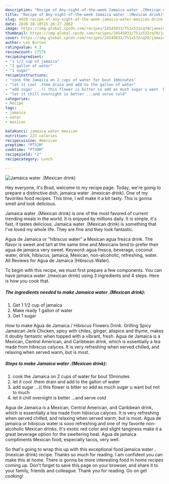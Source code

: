 ```yaml
---
description: "Recipe of Any-night-of-the-week Jamaica water .(Mexican drink)"
title: "Recipe of Any-night-of-the-week Jamaica water .(Mexican drink)"
slug: 4020-recipe-of-any-night-of-the-week-jamaica-water-mexican-drink
date: 2020-10-10T15:28:27.286Z
image: https://img-global.cpcdn.com/recipes/24545033/751x532cq70/jamaica-water-mexican-drink-recipe-main-photo.jpg
thumbnail: https://img-global.cpcdn.com/recipes/24545033/751x532cq70/jamaica-water-mexican-drink-recipe-main-photo.jpg
cover: https://img-global.cpcdn.com/recipes/24545033/751x532cq70/jamaica-water-mexican-drink-recipe-main-photo.jpg
author: Leo Burton
ratingvalue: 4.3
reviewcount: 27576
recipeingredient:
- "1 1/2 cup of jamaica"
- "1 gallon of water"
- "1 sugar"
recipeinstructions:
- "cook the Jamaica on 2 cups of water for bout 10minutes"
- "let it cool .them drain and add to the gallon of water"
- "add sugar ...(( this flower is bitter so add as much sugar u want  but not to much"
- "let it chill overnight is better ...and serve cold"
categories:
- Recipe
tags:
- jamaica
- water
- mexican

katakunci: jamaica water mexican 
nutrition: 223 calories
recipecuisine: American
preptime: "PT32M"
cooktime: "PT39M"
recipeyield: "2"
recipecategory: Lunch

---
```



![Jamaica water .(Mexican drink)](https://img-global.cpcdn.com/recipes/24545033/751x532cq70/jamaica-water-mexican-drink-recipe-main-photo.jpg)

Hey everyone, it's Brad, welcome to my recipe page. Today, we're going to prepare a distinctive dish, jamaica water .(mexican drink). One of my favorites food recipes. This time, I will make it a bit tasty. This is gonna smell and look delicious.

Jamaica water .(Mexican drink) is one of the most favored of current trending meals in the world. It is enjoyed by millions daily. It is simple, it's fast, it tastes delicious. Jamaica water .(Mexican drink) is something that I've loved my whole life. They are fine and they look fantastic.

Agua de Jamaica or &#34;hibiscus water&#34; a Mexican agua fresca drink. The flavor is sweet and tart at the same time and Mexicans tend to prefer their agua de jamaica very sweet. Keyword: agua fresca, beverage, coconut water, drink, hibiscus, jamaica, Mexican, non-alcoholic, refreshing, water. All Reviews for Agua de Jamaica (Hibiscus Water).


To begin with this recipe, we must first prepare a few components. You can have jamaica water .(mexican drink) using 3 ingredients and 4 steps. Here is how you cook that.

<!--inarticleads1-->

##### The ingredients needed to make Jamaica water .(Mexican drink):

1. Get 1 1/2 cup of jamaica
1. Make ready 1 gallon of water
1. Get 1 sugar


How to make Agua de Jamaica / Hibiscus Flowers Drink. Grilling Spicy Jamaican Jerk Chicken, spicy with chiles, ginger, allspice and thyme, makes it doubly fantastic when topped with a vibrant, fresh. Agua de Jamaica is a Mexican, Central American, and Caribbean drink, which is essentially a tea made from hibiscus calyces. It is very refreshing when served chilled, and relaxing when served warm, but is most. 

<!--inarticleads2-->

##### Steps to make Jamaica water .(Mexican drink):

1. cook the Jamaica on 2 cups of water for bout 10minutes
1. let it cool .them drain and add to the gallon of water
1. add sugar ...(( this flower is bitter so add as much sugar u want  but not to much
1. let it chill overnight is better ...and serve cold


Agua de Jamaica is a Mexican, Central American, and Caribbean drink, which is essentially a tea made from hibiscus calyces. It is very refreshing when served chilled, and relaxing when served warm, but is most. Agua de jamaica or hibiscus water is sooo refreshing and one of my favorite non-alcoholic Mexican drinks. It&#39;s exotic red color and slight tanginess make it a great beverage option for the sweltering heat. Agua de jamaica compliments Mexican food, especially tacos, very well. 

So that's going to wrap this up with this exceptional food jamaica water .(mexican drink) recipe. Thanks so much for reading. I am confident you can make this at home. There is gonna be more interesting food in home recipes coming up. Don't forget to save this page on your browser, and share it to your family, friends and colleague. Thank you for reading. Go on get cooking!
